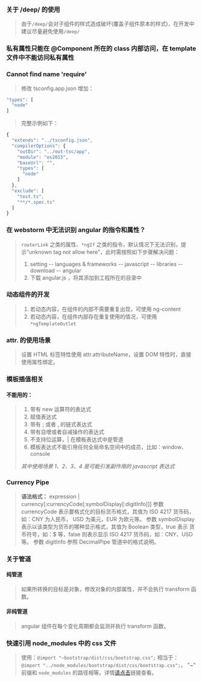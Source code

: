 ### 关于 /deep/ 的使用
> 由于`/deep/`会对子组件的样式造成破坏(覆盖子组件原本的样式)，在开发中建议尽量避免使用`/deep/`

### 私有属性只能在 @Component 所在的 class 内部访问，在 template 文件中不能访问私有属性

### Cannot find name 'require'
> 修改 tsconfig.app.json
> 增加：
```js
"types": [
  "node"
]
```
> 完整示例如下：
```js
{
  "extends": "../tsconfig.json",
  "compilerOptions": {
    "outDir": "../out-tsc/app",
    "module": "es2015",
    "baseUrl": "",
    "types": [
      "node"
    ]
  },
  "exclude": [
    "test.ts",
    "**/*.spec.ts"
  ]
}
```

### 在 webstorm 中无法识别 angular 的指令和属性？
> `routerLink` 之类的属性、`*ngIf` 之类的指令，默认情况下无法识别，提示"unknown tag not allow here"，此时需按照如下步骤解决问题：
>1. setting -- languages & frameworks -- javascript -- libraries -- download -- angular
>1. 下载 angular.js ，将其添加到工程所在的目录中

### 动态组件的开发
> 1. 若动态内容，在组件的内部不需要重复出现，可使用 ng-content
> 1. 若动态内容，在组件内部存在重复使用的情况，可使用`*ngTemplateOutlet`

### attr. 的使用场景
> 设置 HTML 标签特性使用 attr.attributeName，设置 DOM 特性时，直接使用属性绑定。

### 模板插值相关
#### 不能用的：
> 1. 带有 new 运算符的表达式
> 1. 赋值表达式
> 1. 带有 ; 或者 , 的链式表达式
> 1. 带有自增或者自减操作的表达式
> 1. 不支持位运算，| 在模板表达式中是管道
> 1. 模板表达式不能引用任何全局命名空间中的成员，比如：window、console
>
> *其中使用场景 1、2、3、4 是可能引发副作用的 javascript 表达式*

### Currency Pipe
> **语法格式：**
expression | currency[:currencyCode[:symbolDisplay[:digitInfo]]]
参数 currencyCode 表示要格式化的目标货币格式，其值为 ISO 4217 货币码，如：CNY 为人民币，
USD 为美元，EUR 为欧元等。
参数 symbolDisplay 表示以该类型为货币的哪种显示格式，其值为 Boolean 类型，true 表示
货币符号，如：$ 等，false 则表示显示 ISO 4217 货币码，如：CNY、USD 等。
参数 digitInfo 参照 DecimalPipe 管道中的格式说明。

### 关于管道
#### 纯管道
> 如果所转换的目标是对象，修改对象的内部属性，并不会执行 transform 函数。
#### 非纯管道
> angular 组件在每个变化周期都会监测并执行 transform 函数。

### 快速引用 node_modules 中的 css 文件
> 使用：`@import "~bootstrap/dist/css/bootstrap.css";` 相当于：`@import "../node_modules/bootstrap/dist/css/bootstrap.css";`，
"~" 前缀和 `node_modules` 的路径相等。详情[请点击](https://github.com/webpack-contrib/sass-loader#imports)链接查看。
